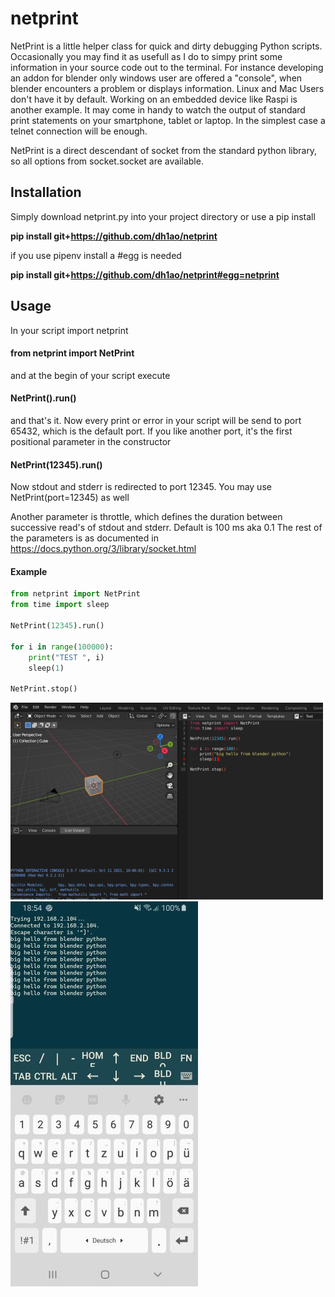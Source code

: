 # netprint

NetPrint is a little helper class for quick and dirty debugging Python scripts. Occasionally you may find it as usefull as I do to simpy print some information in your
source code out to the terminal. For instance developing an addon for blender only windows user are offered a "console", when blender encounters a problem or displays
information. Linux and Mac Users don't have it by default. Working on an embedded device like Raspi is another example. It may come in handy to watch the output of standard print statements on your
smartphone, tablet or laptop. In the simplest case a telnet connection will be enough. 

NetPrint is a direct descendant of socket from the standard python library, so all options from socket.socket are available.

## Installation
Simply download netprint.py into your project directory or use a pip install

**pip install git+https://github.com/dh1ao/netprint**

if you use pipenv install a #egg is needed

**pip install git+https://github.com/dh1ao/netprint#egg=netprint**

## Usage
In your script import netprint
#### from netprint import NetPrint

and at the begin of your script execute
#### NetPrint().run()
and that's it. Now every print or error in your script will be send to port 65432, which is the default port.
If you like another port, it's the first positional parameter in the constructor
#### NetPrint(12345).run()
Now stdout and stderr is redirected to port 12345. You may use NetPrint(port=12345) as well

Another parameter is throttle, which defines the duration between successive read's of stdout and stderr. Default is 100 ms aka 0.1
The rest of the parameters is as documented in https://docs.python.org/3/library/socket.html

#### Example
```python
from netprint import NetPrint
from time import sleep

NetPrint(12345).run()

for i in range(100000):  
    print("TEST ", i)  
    sleep(1)

NetPrint.stop()
```

![blender_screen](blendernetprint.png)
![blender_smart](Screenshot_20211227-185459_JuiceSSH.jpg)
